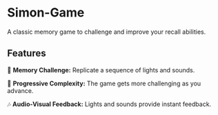 # Simon-Game

A classic memory game to challenge and improve your recall abilities.

## Features

🌟 **Memory Challenge:** Replicate a sequence of lights and sounds.

🔢 **Progressive Complexity:** The game gets more challenging as you advance.

🎶 **Audio-Visual Feedback:** Lights and sounds provide instant feedback.

